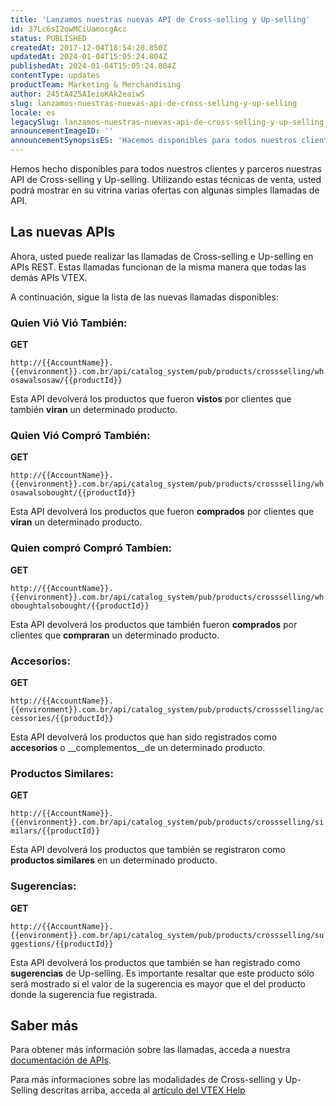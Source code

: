 ```yaml
---
title: 'Lanzamos nuestras nuevas API de Cross-selling y Up-selling'
id: 37Lc6sI2owMCiUamocgAcc
status: PUBLISHED
createdAt: 2017-12-04T18:54:28.850Z
updatedAt: 2024-01-04T15:05:24.804Z
publishedAt: 2024-01-04T15:05:24.804Z
contentType: updates
productTeam: Marketing & Merchandising
author: 245tA425AIeioKAk2eaiwS
slug: lanzamos-nuestras-nuevas-api-de-cross-selling-y-up-selling
locale: es
legacySlug: lanzamos-nuestras-nuevas-api-de-cross-selling-y-up-selling
announcementImageID: ''
announcementSynopsisES: 'Hacemos disponibles para todos nuestros clientes y parceros nuestras API de Cross-selling y Up-selling.'
---
```


Hemos hecho disponibles para todos nuestros clientes y parceros nuestras API de Cross-selling y Up-selling. Utilizando estas técnicas de venta, usted podrá mostrar en su vitrina varias ofertas con algunas simples llamadas de API.

## Las nuevas APIs

Ahora, usted puede realizar las llamadas de Cross-selling e Up-selling en APIs REST. Estas llamadas funcionan de la misma manera que todas las demás APIs VTEX.

A continuación, sigue la lista de las nuevas llamadas disponibles:

### Quien Vió Vió También: 

__GET__

`http://{{AccountName}}.{{environment}}.com.br/api/catalog_system/pub/products/crossselling/whosawalsosaw/{{productId}}`

Esta API devolverá los productos que fueron __vistos__ por clientes que también __viran__ un determinado producto.

### Quien Vió Compró También:

__GET__

`http://{{AccountName}}.{{environment}}.com.br/api/catalog_system/pub/products/crossselling/whosawalsobought/{{productId}}`

Esta API devolverá los productos que fueron __comprados__ por clientes que __viran__ un determinado producto.

### Quien compró Compró Tambíen: 

__GET__

`http://{{AccountName}}.{{environment}}.com.br/api/catalog_system/pub/products/crossselling/whoboughtalsobought/{{productId}}`

Esta API devolverá los productos que también fueron __comprados__ por clientes que __compraran__ un determinado producto.

### Accesorios: 

__GET__ 

`http://{{AccountName}}.{{environment}}.com.br/api/catalog_system/pub/products/crossselling/accessories/{{productId}}`

Esta API devolverá los productos que han sido registrados como __accesorios__ o __complementos__de un determinado producto.

### Productos Similares: 

__GET__

`http://{{AccountName}}.{{environment}}.com.br/api/catalog_system/pub/products/crossselling/similars/{{productId}}`

Esta API devolverá los productos que también se registraron como __productos similares__ en un determinado producto.

### Sugerencias: 

__GET__ 

`http://{{AccountName}}.{{environment}}.com.br/api/catalog_system/pub/products/crossselling/suggestions/{{productId}}`

Esta API devolverá los productos que también se han registrado como __sugerencias__ de Up-selling. Es importante resaltar que este producto sólo será mostrado si el valor de la sugerencia es mayor que el del producto donde la sugerencia fue registrada.

## Saber más

Para obtener más información sobre las llamadas, acceda a nuestra [documentación de APIs](https://developers.vtex.com/docs/api-reference/search-api#get-/api/catalog_system/pub/products/crossselling/whosawalsosaw/-productId-?endpoint=get-/api/catalog_system/pub/products/crossselling/whosawalsosaw/-productId-).

Para más informaciones sobre las modalidades de Cross-selling y Up-Selling descritas arriba, acceda al [artículo del VTEX Help](/es/tutorial/configurando-produto-similar-sugestoes-acessorios-e-genericos)
